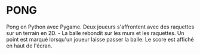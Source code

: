 # PONG
Pong en Python avec Pygame. Deux joueurs s'affrontent avec des raquettes sur un terrain en 2D. - La balle rebondit sur les murs et les raquettes. Un point est marqué lorsqu'un joueur laisse passer la balle. Le score est affiché en haut de l'écran.
